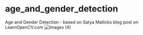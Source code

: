 # age_and_gender_detection
Age and Gender Detection - based on Satya Mallicks blog post on LearnOpenCV.com
![images (4)](https://github.com/misbah4064/age_and_gender_detection/assets/169553115/9a8d7061-1db8-4b77-8681-0b6bf6b02702)
